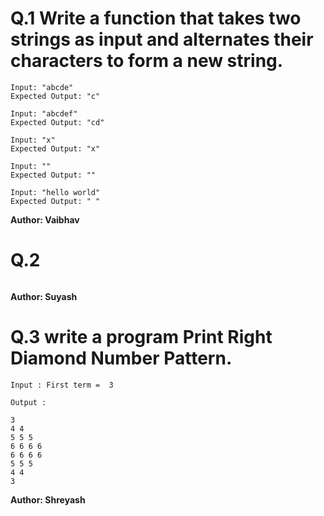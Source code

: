 # Q.1 Write a function that takes two strings as input and alternates their characters to form a new string.
```
Input: "abcde"
Expected Output: "c"

Input: "abcdef"
Expected Output: "cd"

Input: "x"
Expected Output: "x"

Input: ""
Expected Output: ""

Input: "hello world"
Expected Output: " "
```
**Author: Vaibhav**

# Q.2 

```

```
**Author: Suyash**

# Q.3 write a program Print Right Diamond Number Pattern.
```
Input : First term =  3

Output :

3
4 4
5 5 5
6 6 6 6
6 6 6 6
5 5 5
4 4
3

```
**Author: Shreyash**

